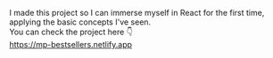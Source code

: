 I made this project so I can immerse myself in React for the first time, applying the basic concepts I've seen. <br>You can check the project here 👇 <br>https://mp-bestsellers.netlify.app
